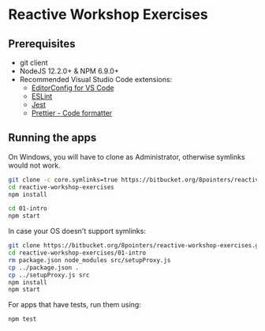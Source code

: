# Reactive Workshop Exercises

## Prerequisites

- git client
- NodeJS 12.2.0+ & NPM 6.9.0+
- Recommended Visual Studio Code extensions:
  - [EditorConfig for VS Code](https://marketplace.visualstudio.com/items?itemName=EditorConfig.EditorConfig)
  - [ESLint](https://marketplace.visualstudio.com/items?itemName=dbaeumer.vscode-eslint)
  - [Jest](https://marketplace.visualstudio.com/items?itemName=Orta.vscode-jest)
  - [Prettier - Code formatter](https://marketplace.visualstudio.com/items?itemName=esbenp.prettier-vscode)

## Running the apps

On Windows, you will have to clone as Administrator, otherwise symlinks would not work.

```bash
git clone -c core.symlinks=true https://bitbucket.org/8pointers/reactive-workshop-exercises.git
cd reactive-workshop-exercises
npm install

cd 01-intro
npm start
```

In case your OS doesn't support symlinks:

```bash
git clone https://bitbucket.org/8pointers/reactive-workshop-exercises.git
cd reactive-workshop-exercises/01-intro
rm package.json node_modules src/setupProxy.js
cp ../package.json .
cp ../setupProxy.js src
npm install
npm start
```

For apps that have tests, run them using:

```bash
npm test
```
